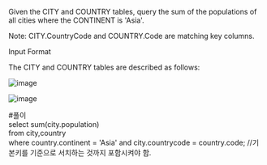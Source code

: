 Given the CITY and COUNTRY tables, query the sum of the populations of all cities where the CONTINENT is 'Asia'.

Note: CITY.CountryCode and COUNTRY.Code are matching key columns.

Input Format

The CITY and COUNTRY tables are described as follows:

![image](https://user-images.githubusercontent.com/38153316/158727051-47fe189a-d2c3-472c-98c3-3cd8ef88e4f7.png)

![image](https://user-images.githubusercontent.com/38153316/158727060-4026a9e9-f152-4580-8e51-4fd8c29be780.png)

#풀이  
select sum(city.population)  
from city,country  
where country.continent = 'Asia' and city.countrycode = country.code; //기본키를 기준으로 서치하는 것까지 포함시켜야 함.
